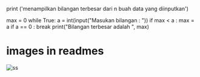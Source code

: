 print ('menampilkan bilangan terbesar dari n buah data yang diinputkan')

max = 0
while True:
    a = int(input("Masukan bilangan : "))
    if max < a :
        max = a
    if a == 0 :
        break
print("Bilangan terbesar adalah ", max)


# images in readmes

![ss](https://user-images.githubusercontent.com/73054799/100622959-148d3500-3354-11eb-88d6-cbbd4549384c.png)
